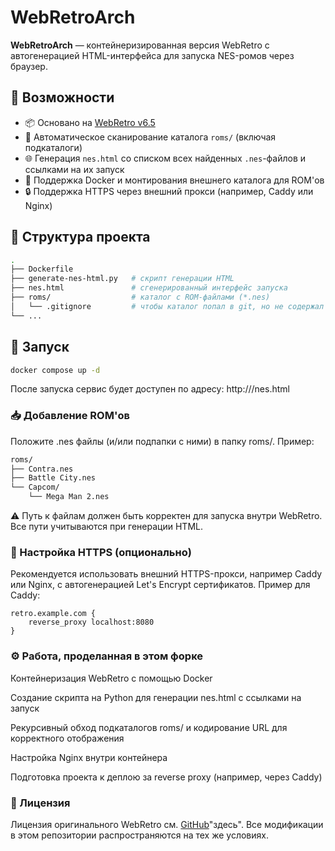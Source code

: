 # WebRetroArch

**WebRetroArch** — контейнеризированная версия WebRetro с автогенерацией HTML-интерфейса для запуска NES-ромов через браузер.

## 🧩 Возможности

- 📦 Основано на [WebRetro v6.5](https://github.com/BinBashBanana/webretro/releases/tag/v6.5)
- 🔁 Автоматическое сканирование каталога `roms/` (включая подкаталоги)
- 🌐 Генерация `nes.html` со списком всех найденных `.nes`-файлов и ссылками на их запуск
- 🐳 Поддержка Docker и монтирования внешнего каталога для ROM'ов
- 🔒 Поддержка HTTPS через внешний прокси (например, Caddy или Nginx)

## 📂 Структура проекта

```bash
.
├── Dockerfile
├── generate-nes-html.py   # скрипт генерации HTML
├── nes.html               # сгенерированный интерфейс запуска
├── roms/                  # каталог с ROM-файлами (*.nes)
│   └── .gitignore         # чтобы каталог попал в git, но не содержал rom-файлы
└── ...
```
## 🚀 Запуск
```bash
docker compose up -d
```
После запуска сервис будет доступен по адресу:
http://<your-host-or-ip>/nes.html

### 📥 Добавление ROM'ов
Положите .nes файлы (и/или подпапки с ними) в папку roms/. Пример:

```bash
roms/
├── Contra.nes
├── Battle City.nes
└── Capcom/
    └── Mega Man 2.nes
```
⚠️ Путь к файлам должен быть корректен для запуска внутри WebRetro. Все пути учитываются при генерации HTML.

### 🔐 Настройка HTTPS (опционально)
Рекомендуется использовать внешний HTTPS-прокси, например Caddy или Nginx, с автогенерацией Let's Encrypt сертификатов. Пример для Caddy:

```caddyfile
retro.example.com {
    reverse_proxy localhost:8080
}
```
### ⚙️ Работа, проделанная в этом форке
Контейнеризация WebRetro с помощью Docker

Создание скрипта на Python для генерации nes.html с ссылками на запуск

Рекурсивный обход подкаталогов roms/ и кодирование URL для корректного отображения

Настройка Nginx внутри контейнера

Подготовка проекта к деплою за reverse proxy (например, через Caddy)

### 🧾 Лицензия
Лицензия оригинального WebRetro см. [GitHub](https://github.com/BinBashBanana/webretro?tab=MIT-1-ov-file)"здесь". Все модификации в этом репозитории распространяются на тех же условиях. 

